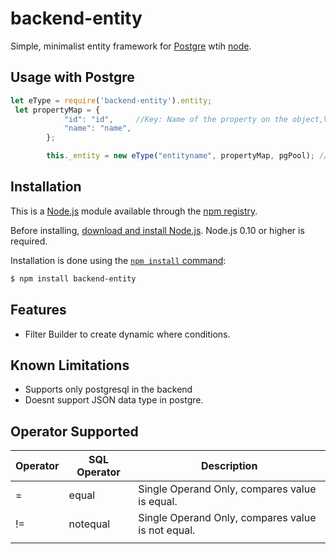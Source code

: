 
# backend-entity
Simple, minimalist entity framework for [Postgre](https://www.postgresql.org/) wtih [node](http://nodejs.org).

## Usage with Postgre
```js
let eType = require('backend-entity').entity;
 let propertyMap = {
            "id": "id",     //Key: Name of the property on the object,Value is the name of the column in PG.
            "name": "name",
        };

        this._entity = new eType("entityname", propertyMap, pgPool); //This is used as your table name
```

## Installation

This is a [Node.js](https://nodejs.org/en/) module available through the
[npm registry](https://www.npmjs.com/).

Before installing, [download and install Node.js](https://nodejs.org/en/download/).
Node.js 0.10 or higher is required.

Installation is done using the
[`npm install` command](https://docs.npmjs.com/getting-started/installing-npm-packages-locally):

```bash
$ npm install backend-entity
```


## Features

  * Filter Builder to create dynamic where conditions.


## Known Limitations

  * Supports only postgresql in the backend
  * Doesnt support JSON data type in postgre.

## Operator Supported
|  Operator | SQL Operator  | Description  |
|---|---|---|
| =  | equal  |  Single Operand Only, compares value is equal. |
| !=  | notequal  |  Single Operand Only, compares value is not equal. |
|   |   |   |
